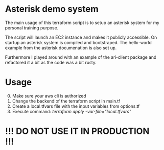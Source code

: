 # Asterisk demo system

The main usage of this terraform script is to setup an asterisk system for my personal training purpose.

The script will launch an EC2 instance and makes it publicly accessible. On startup an asterisk system is compiled and bootstraped.
The hello-world example from the asterisk documenation is also set up.

Furthermore I played around with an example of the ari-client package and refactored it a bit as the code was a bit rusty.

# Usage

0. Make sure your aws cli is authorized
1. Change the backend of the terraform script in main.tf
2. Create a local.tfvars file with the input variables from options.tf
3. Execute command: _terraform apply -var-file="local.tfvars"_

# !!! DO NOT USE IT IN PRODUCTION !!!
